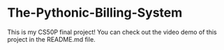 # The-Pythonic-Billing-System
This is my CS50P final project! You can check out the video demo of this project in the README.md file. 
